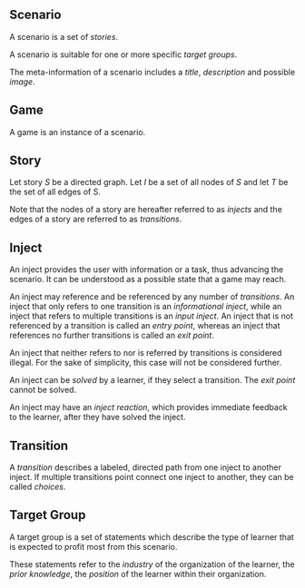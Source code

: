 ## Scenario
A scenario is a set of *stories*. 

A scenario is suitable for one or more specific *target groups*.

The meta-information of a scenario includes a *title*, *description* and possible *image*.

## Game
A game is an instance of a scenario. 

## Story

Let story *S* be a directed graph. Let *I* be a set of all nodes of *S* and let *T* be the set of all edges of S. 

Note that the nodes of a story are hereafter referred to as *injects* and the edges of a story are referred to as *transitions*. 

## Inject
An inject provides the user with information or a task, thus advancing the scenario. It can be understood as a possible state that a game may reach. 

An inject may reference and be referenced by any number of *transitions*. An inject that only refers to one transition is an *informational inject*, while an inject that refers to multiple transitions is an *input inject*. 
An inject that is not referenced by a transition is called an *entry point*, whereas an inject that references no further transitions is called an *exit point*. 

An inject that neither refers to nor is referred by transitions is considered illegal. For the sake of simplicity, this case will not be considered further.

An inject can be *solved* by a learner, if they select a transition. The *exit point* cannot be solved.

An inject may have an *inject reaction*, which provides immediate feedback to the learner, after they have solved the inject.

## Transition
A *transition* describes a labeled, directed path from one inject to another inject. If multiple transitions point connect one inject to another, they can be called *choices*.

## Target Group
A target group is a set of statements which describe the type of learner that is expected to profit most from this scenario.

These statements refer to the *industry* of the organization of the learner, the *prior knowledge*, the *position* of the learner within their organization.
